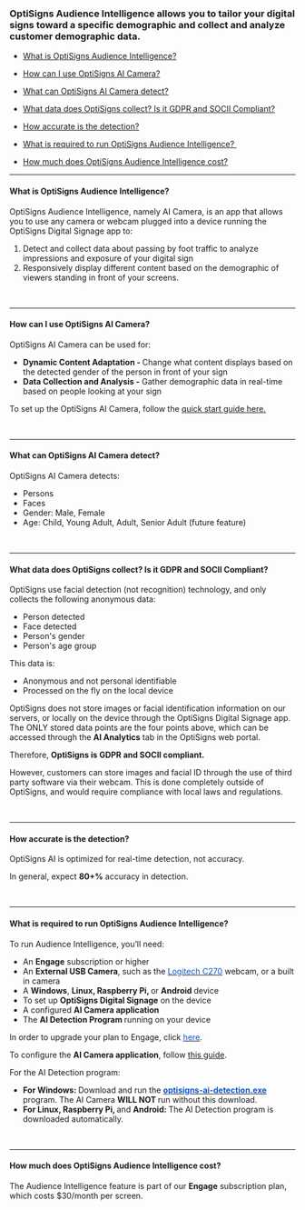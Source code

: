 <h3 id="h_01J3NAD2JN71YTKRVZ7DKHKTX6">OptiSigns Audience Intelligence allows you to tailor your digital signs toward a specific demographic and collect and analyze customer demographic data.</h3>
<ul>
<li id="h_01J3NB8DN5G5BQ6AK1B4SM97T3">
<p><a href="#Audience%20Intelligence">What is OptiSigns Audience Intelligence?</a></p>
</li>
<li>
<p><a href="#AI%20Camera">How can I use OptiSigns AI Camera?</a></p>
</li>
<li>
<p id="h_01J3NB82SR0MZ1FXJ33FT9CA1K"><a href="#AI%20Camera%20detect">What can OptiSigns AI Camera detect?</a></p>
</li>
<li>
<p id="h_01J3NB7YQM2Y7D0T9VHWSSGFJD"><a href="#GDPR%20SOCII%20Compliant">What data does OptiSigns collect? Is it GDPR and SOCII Compliant?</a></p>
</li>
<li>
<p id="h_01J3NB6SP4HBY3NZY2E1TW00BZ"><a href="#Detection">How accurate is the detection?</a></p>
</li>
<li>
<p id="h_01J3NB6SP4HBY3NZY2E1TW00BZ"><a href="#Audience%20Intelligence%20Req">What is required to run OptiSigns Audience Intelligence? </a></p>
</li>
<li>
<p id="h_01J3NB74WVBVSMYXWXJGEY0V7N"><a href="#Audience%20Intelligence%20Cost">How much does OptiSigns Audience Intelligence cost?</a></p>
</li>
</ul>
<hr>
<p><a name="Audience%20Intelligence"></a></p>
<h4 id="01J5XGW3QATQRCJP4G4SK3NPQR"><strong>What is OptiSigns Audience Intelligence?</strong></h4>
<p>OptiSigns Audience Intelligence, namely AI Camera, is an app that allows you to use any camera or webcam plugged into a device running the OptiSigns Digital Signage app to:</p>
<ol>
<li>Detect and collect data about passing by foot traffic to analyze impressions and exposure of your digital sign</li>
<li>Responsively display different content based on the demographic of viewers standing in front of your screens.</li>
</ol>
<p> </p>
<hr>
<p><a name="AI%20Camera"></a></p>
<h4 id="01J5XGWHGDJF2HGTK0M4VZFDCX"><strong>How can I use OptiSigns AI Camera?</strong></h4>
<p>OptiSigns AI Camera can be used for:</p>
<ul>
<li>
<strong>Dynamic Content Adaptation - </strong>Change what content displays based on the detected gender of the person in front of your sign</li>
<li>
<strong>Data Collection and Analysis -</strong> Gather demographic data in real-time based on people looking at your sign</li>
</ul>
<p>To set up the OptiSigns AI Camera, follow the <a href="https://support.optisigns.com/hc/en-us/articles/27690296225555" target="_blank" rel="noopener noreferrer">quick start guide here.</a></p>
<p> </p>
<hr>
<p><a name="AI%20Camera%20detect"></a></p>
<h4 id="01J5XGWRSSS5E4VZ0GRHHJCDXJ"><strong>What can OptiSigns AI Camera detect?</strong></h4>
<p>OptiSigns AI Camera detects:</p>
<ul>
<li>Persons</li>
<li>Faces</li>
<li>Gender: Male, Female</li>
<li>Age: Child, Young Adult, Adult, Senior Adult (future feature)</li>
</ul>
<p> </p>
<hr>
<p><a name="GDPR%20SOCII%20Compliant"></a></p>
<h4 id="01J5XGWXWE3T5376EVC64BQ2MJ"><strong>What data does OptiSigns collect? Is it GDPR and SOCII Compliant?</strong></h4>
<p>OptiSigns use facial detection (not recognition) technology, and only collects the following anonymous data:</p>
<ul>
<li>Person detected</li>
<li>Face detected</li>
<li>Person's gender</li>
<li>Person's age group</li>
</ul>
<p>This data is:</p>
<ul>
<li>Anonymous and not personal identifiable</li>
<li>Processed on the fly on the local device</li>
</ul>
<p>OptiSigns does not store images or facial identification information on our servers, or locally on the device through the OptiSigns Digital Signage app. The ONLY stored data points are the four points above, which can be accessed through the <strong>AI Analytics</strong> tab in the OptiSigns web portal.</p>
<p>Therefore, <strong>OptiSigns is GDPR and SOCII compliant.</strong></p>
<p>However, customers can store images and facial ID through the use of third party software via their webcam. This is done completely outside of OptiSigns, and would require compliance with local laws and regulations.</p>
<p> </p>
<hr>
<p><a name="Detection"></a></p>
<h4 id="01J5XGX33M5K3FE4QYFJQ6RHHE"><strong>How accurate is the detection?</strong></h4>
<p>OptiSigns AI is optimized for real-time detection, not accuracy.</p>
<p>In general, expect <strong>80+%</strong> accuracy in detection.</p>
<p> </p>
<hr>
<p><a name="Audience%20Intelligence%20Req"></a></p>
<h4 id="01J5XGX6KQ0DJ83WDZHR00RJ04"><strong>What is required to run OptiSigns Audience Intelligence? </strong></h4>
<p id="docs-internal-guid-9883f2e7-7fff-721a-9056-83bc3b912e58">To run Audience Intelligence, you’ll need:</p>
<ul>
<li>An <strong>Engage</strong> subscription or higher</li>
<li>An <strong>External USB Camera</strong>, such as the <a href="https://www.amazon.com/Logitech-Desktop-Widescreen-Calling-Recording/dp/B004FHO5Y6/"><span style="color: #1155cc;">Logitech C270</span></a> webcam, or a built in camera</li>
<li>A <strong>Windows</strong>, <strong>Linux, Raspberry Pi, </strong>or <strong>Android </strong>device</li>
<li>To set up <strong>OptiSigns Digital Signage</strong> on the device</li>
<li>A configured <strong>AI Camera application</strong>
</li>
<li>The <strong>AI Detection Program </strong>running on your device</li>
</ul>
<p>In order to upgrade your plan to Engage, click <a href="https://www.optisigns.com/pricing"><span style="color: #1155cc;">here</span></a>.</p>
<p>To configure the <strong>AI Camera application</strong>, follow <a href="https://support.optisigns.com/hc/en-us/articles/27690296225555" target="_blank" rel="noopener noreferrer">this guide</a>.</p>
<p>For the AI Detection program:</p>
<ul>
<li>
<strong>For Windows: </strong>Download and run the <a href="https://links.optisigns.com/ai-add-on-win"><strong><span style="color: #1155cc;">optisigns-ai-detection.exe</span></strong></a> program. The AI Camera <strong>WILL NOT </strong>run without this download.</li>
<li>
<strong>For Linux, Raspberry Pi, </strong>and <strong>Android: </strong>The AI Detection program is downloaded automatically.</li>
</ul>
<p> </p>
<hr>
<p><a name="Audience%20Intelligence%20Cost"></a></p>
<h4 id="01J5XGXFM22ET6W265FD78CE0C"><strong>How much does OptiSigns Audience Intelligence cost?</strong></h4>
<p>The Audience Intelligence feature is part of our <strong>Engage</strong> subscription plan, which costs $30/month per screen.</p>
<p> </p>